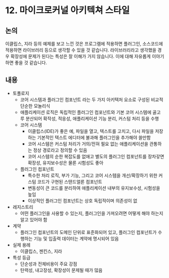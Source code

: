 # 12. 마이크로커널 아키텍쳐 스타일

## 논의
이클립스, 지라 등의 예제를 보고 느낀 것은 프로그램에 적용하면 플러그인, 소스코드에 적용하면 라이브러리 등으로 생각할 수 있을 것 같습니다. 
라이브러리라고 생각했을 경우 확장성에 문제가 된다는 특성은 잘 이해가 가지 않습니다.
이에 대해 자유롭게 이야기하면 좋을 것 같습니다.

## 내용
- 토폴로지
	- 코어 시스템과 플러그인 컴포넌트 라는 두 가지 아키텍처 요소로 구성된 비교적 단순한 모놀리식
	- 애플리케이션 로직은 독립적인 플러그인 컴포넌트와 기본 코어 시스템에 골고루 분산되어 확작성, 적응성, 애플리케이션 기능 분리, 커스텀 처리 등을 수행
	- 코어 시스템
		- 이클립스(IDE)가 좋은 예, 파일을 열고, 텍스트를 고치고, 다시 파일을 저장하는 기본적인 텍스트 에디터에 불과해 플러그인을 추가해야 쓸만함
		- 코어 시스템은 커스텀 처리가 거의/전혀 필요 없는 애플리케이션을 관통하는 정상 경로라고 정의할 수 있음
		- 코어 시스템의 순한 복잡도를 없애고 별도의 플러그인 컴포넌트를 장차갛면 확장성, 유지보수성은 물론 시험성도 좋아
	- 플러그인 컴포넌트
		- 특수한 처리 로직, 부가 기능, 그리고 코어 시스템을 개선/확장하기 위한 커스텀 코드가 구현된 스탠드얼론 컴포넌트
		- 변동성이 큰 코드를 분리하여 애플리케이션 내부의 유지보수성, 시험성을 높임
		- 이상적인 플러그인 컴포넌트는 상호 독립적이며 의존성이 없
- 레지스트리
	- 어떤 플러그인을 사용할 수 있는지, 플러그인을 가져오려면 어떻게 해야 하는지 알고 있어야 함
- 계약
	- 플러그인 컴포넌트의 도메인 단위로 표준화되어 있고, 플러그인 컴포넌트가 수행하는 기능 및 입출력 데이터는 계약에 명시되어 있음
- 실제 용례
	- 이클립스, 젠킨스, 지라
- 특성 등급
	- 단순성과 전체비용이 주요 강점
	- 탄력성, 내고장성, 확장성이 문제될 때가 많음